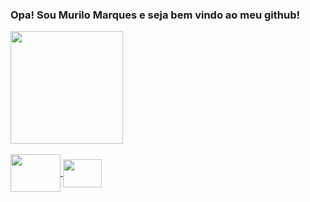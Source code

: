 ### Opa! Sou Murilo Marques e seja bem vindo ao meu github!

<div align = "rigth">
  <a href="https://github.com/mmsm189">
  <img height = "180em" src = "https://github-readme-stats.vercel.app/api?username=mmsm189&show_icons=true&theme=graywhite&include_all_commits=true&count_private=true&border_radius=12&locale=pt-br" />

  <div style = "display: inline_block"> <br>
  <img align = "center" height = "60" width = "80" src = "https://cdn.jsdelivr.net/gh/devicons/devicon/icons/java/java-original-wordmark.svg"/>
     <img align = "center" height = "45" width = "62" src = "https://cdn.jsdelivr.net/gh/devicons/devicon/icons/spring/spring-original.svg"/>
</div>
  
   
